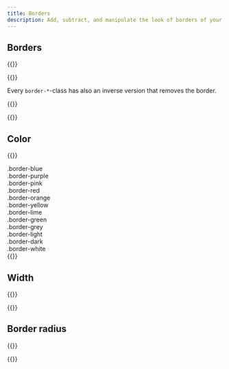 ```yaml
---
title: Borders
description: Add, subtract, and manipulate the look of borders of your elements.
---
```


## Borders
{{<example class="docs-preview-border">}}
<div class="border"></div>
<div class="border-top"></div>
<div class="border-end"></div>
<div class="border-bottom"></div>
<div class="border-start"></div>
{{</example>}}

Every `border-*`-class has also an inverse version that removes the border.

{{<example class="docs-preview-border bordered">}}
<div class="border-0"></div>
<div class="border-top-0"></div>
<div class="border-end-0"></div>
<div class="border-bottom-0"></div>
<div class="border-start-0"></div>
{{</example>}}

## Color
{{<example>}}
<div class="border border-blue p-3 mb-2">.border-blue</div>
<div class="border border-purple p-3 mb-2">.border-purple</div>
<div class="border border-pink p-3 mb-2">.border-pink</div>
<div class="border border-red p-3 mb-2">.border-red</div>
<div class="border border-orange p-3 mb-2">.border-orange</div>
<div class="border border-yellow p-3 mb-2">.border-yellow</div>
<div class="border border-lime p-3 mb-2">.border-lime</div>
<div class="border border-green p-3 mb-2">.border-green</div>
<div class="border border-grey p-3 mb-2">.border-grey</div>
<div class="border border-light p-3 mb-2">.border-light</div>
<div class="border border-dark p-3 mb-2">.border-dark</div>
<div class="border border-white p-3">.border-white</div>
{{</example>}}

## Width
{{<example class="docs-preview-border">}}
<div class="border border-0"></div>
<div class="border border-1"></div>
<div class="border border-2"></div>
<div class="border border-3"></div>
<div class="border border-4"></div>
<div class="border border-5"></div>
{{</example>}}

## Border radius
{{<example class="docs-preview-border">}}
<div class="border border-radius-0"></div>
<div class="border border-radius-sm"></div>
<div class="border border-radius"></div>
<div class="border border-radius-lg"></div>
<div class="border border-radius-pill"></div>
{{</example>}}
